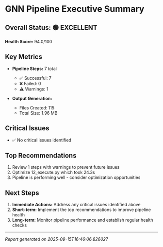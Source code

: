 # GNN Pipeline Executive Summary

## Overall Status: 🟢 EXCELLENT

**Health Score:** 94.0/100

## Key Metrics

- **Pipeline Steps:** 7 total
  - ✅ Successful: 7
  - ❌ Failed: 0
  - ⚠️ Warnings: 1

- **Output Generation:**
  - Files Created: 115
  - Total Size: 1.96 MB

## Critical Issues

- ✅ No critical issues identified

## Top Recommendations

1. Review 1 steps with warnings to prevent future issues
2. Optimize 12_execute.py which took 24.3s
3. Pipeline is performing well - consider optimization opportunities

## Next Steps

1. **Immediate Actions:** Address any critical issues identified above
2. **Short-term:** Implement the top recommendations to improve pipeline health
3. **Long-term:** Monitor pipeline performance and establish regular health checks

---
*Report generated on 2025-09-15T16:46:06.826027*
